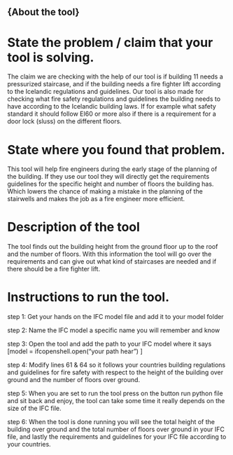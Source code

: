 ## {About the tool} 
# State the problem / claim that your tool is solving.
The claim we are checking with the help of our tool is if building 11 needs a pressurized staircase, and if the building needs a fire fighter lift according to the Icelandic regulations and guidelines.
Our tool is also made for checking what fire safety regulations and guidelines the building needs to have according to the Icelandic building laws. If for example what safety standard it should follow EI60 or more also if there is a requirement for a door lock (sluss) on the different floors. 
# State where you found that problem.
This tool will help fire engineers during the early stage of the planning of the building. If they use our tool they will directly get the requirements guidelines for the specific height and number of floors the building has. Which lowers the chance of making a mistake in the planning of the stairwells and makes the job as a fire engineer more efficient. 
# Description of the tool
The tool finds out the building height from the ground floor up to the roof and the number of floors. With this information the tool will go over the requirements and can give out what kind of staircases are needed and if there should be a fire fighter lift.
# Instructions to run the tool.

step 1: Get your hands on the IFC model file and add it to your model folder

step 2: Name the IFC model a specific name you will remember and know 

step 3:  Open the tool and add the path to your IFC model where it says [model = ifcopenshell.open(“your path hear”) ]

step 4: Modify lines 61 & 64 so it follows your countries building regulations and guidelines for fire safety with respect to the height of the building over ground and the number of floors over ground. 

step 5: When you are set to run the tool press on the button run python file and sit back and enjoy, the tool can take some time it really depends on the size of the IFC file. 

step 6: When the tool is done running you will see the total height of the building over ground and the total number of floors over ground in your IFC file, and lastly the requirements and guidelines for your IFC file according to your countries. 


